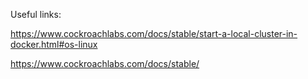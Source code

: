 Useful links:

https://www.cockroachlabs.com/docs/stable/start-a-local-cluster-in-docker.html#os-linux

https://www.cockroachlabs.com/docs/stable/
